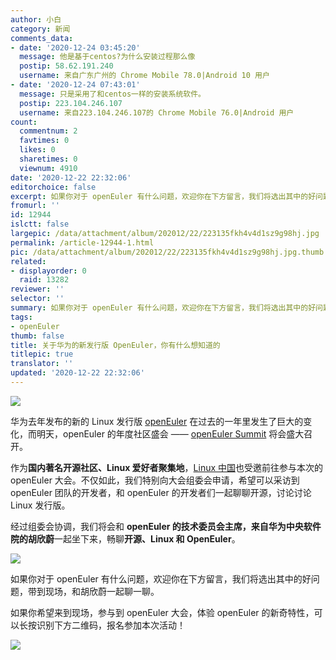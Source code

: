 ```yaml
---
author: 小白
category: 新闻
comments_data:
- date: '2020-12-24 03:45:20'
  message: 他是基于centos?为什么安装过程那么像
  postip: 58.62.191.240
  username: 来自广东广州的 Chrome Mobile 78.0|Android 10 用户
- date: '2020-12-24 07:43:01'
  message: 只是采用了和centos一样的安装系统软件。
  postip: 223.104.246.107
  username: 来自223.104.246.107的 Chrome Mobile 76.0|Android 用户
count:
  commentnum: 2
  favtimes: 0
  likes: 0
  sharetimes: 0
  viewnum: 4910
date: '2020-12-22 22:32:06'
editorchoice: false
excerpt: 如果你对于 openEuler 有什么问题，欢迎你在下方留言，我们将选出其中的好问题，带到现场，和胡欣蔚一起聊一聊。
fromurl: ''
id: 12944
islctt: false
largepic: /data/attachment/album/202012/22/223135fkh4v4d1sz9g98hj.jpg
permalink: /article-12944-1.html
pic: /data/attachment/album/202012/22/223135fkh4v4d1sz9g98hj.jpg.thumb.jpg
related:
- displayorder: 0
  raid: 13282
reviewer: ''
selector: ''
summary: 如果你对于 openEuler 有什么问题，欢迎你在下方留言，我们将选出其中的好问题，带到现场，和胡欣蔚一起聊一聊。
tags:
- openEuler
thumb: false
title: 关于华为的新发行版 OpenEuler，你有什么想知道的
titlepic: true
translator: ''
updated: '2020-12-22 22:32:06'
---
```


![](/data/attachment/album/202012/22/223135fkh4v4d1sz9g98hj.jpg)


华为去年发布的新的 Linux 发行版 [openEuler](https://openeuler.org/zh/) 在过去的一年里发生了巨大的变化，而明天，openEuler 的年度社区盛会 —— [openEuler Summit](https://openeuler.org/zh/interaction/summit-list/) 将会盛大召开。


作为**国内著名开源社区、Linux 爱好者聚集地**，[Linux 中国](https://linux.cn/)也受邀前往参与本次的 openEuler 大会。不仅如此，我们特别向大会组委会申请，希望可以采访到 openEuler 团队的开发者，和 openEuler 的开发者们一起聊聊开源，讨论讨论 Linux 发行版。


经过组委会协调，我们将会和 **openEuler 的技术委员会主席，来自华为中央软件院的胡欣蔚**一起坐下来，畅聊**开源、Linux 和 OpenEuler**。


![](/data/attachment/album/202012/22/222843ms5i4rpznukuikxh.jpeg)


如果你对于 openEuler 有什么问题，欢迎你在下方留言，我们将选出其中的好问题，带到现场，和胡欣蔚一起聊一聊。


如果你希望来到现场，参与到 openEuler 大会，体验 openEuler 的新奇特性，可以长按识别下方二维码，报名参加本次活动！


![](/data/attachment/album/202012/22/223209cub9ft9nnubvzmct.jpg)
